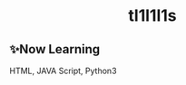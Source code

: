 <div align=center><h1> tl1l1l1s </h1></div>

<h2> ✨Now Learning </h2>
  <p> HTML, JAVA Script, Python3 </p>
</div>
